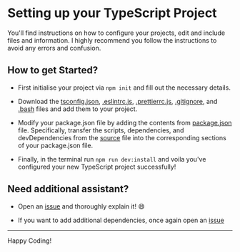 # Setting up your TypeScript Project

You'll find instructions on how to configure your projects, edit and include files and information.
I highly recommend you follow the instructions to avoid any errors and confusion.

## How to get Started?
  
- First initialise your project via `npm init` and fill out the necessary details.

- Download the [tsconfig.json](https://github.com/CringleySDays/Initialising-TypeScript/blob/nodejs-main/tsconfig.json), [.eslintrc.js](https://github.com/CringleySDays/Initialising-TypeScript/blob/nodejs-main/.eslintrc.js), [.prettierrc.js](https://github.com/CringleySDays/Initialising-TypeScript/blob/nodejs-main/.prettierrc.js), [.gitignore](https://github.com/CringleySDays/Initialising-TypeScript/blob/nodejs-main/.gitignore), and [.bash](https://github.com/CringleySDays/Initialising-TypeScript/blob/nodejs-main/.bash) files and add them to your project.

- Modify your package.json file by adding the contents from [package.json](https://github.com/CringleySDays/Initialising-TypeScript/blob/nodejs-main/package.json) file. Specifically, transfer the scripts,
dependencies, and devDependencies from the [source](https://github.com/CringleySDays/Initialising-TypeScript/blob/nodejs-main/package.json) file into the corresponding sections of your package.json file.

- Finally, in the terminal run `npm run dev:install` and voila you've configured your new TypeScript project
successfully!

## Need additional assistant?

- Open an [issue](https://github.com/CringleySDays/Initialising-TypeScript/issues) and thoroughly explain it! 😄

- If you want to add additional dependencies, once again open an [issue](https://github.com/CringleySDays/Initialising-TypeScript/issues)

--------
Happy Coding!
